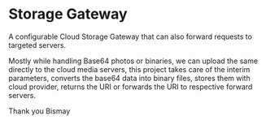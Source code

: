 # Storage Gateway

A configurable Cloud Storage Gateway that can also forward requests to targeted servers.

Mostly while handling Base64 photos or binaries, we can upload the same directly to the cloud media servers, this project takes care of the interim parameters, converts the base64 data into binary files, stores them with cloud provider, returns the URI or forwards the URI to respective forward servers.


Thank you
Bismay